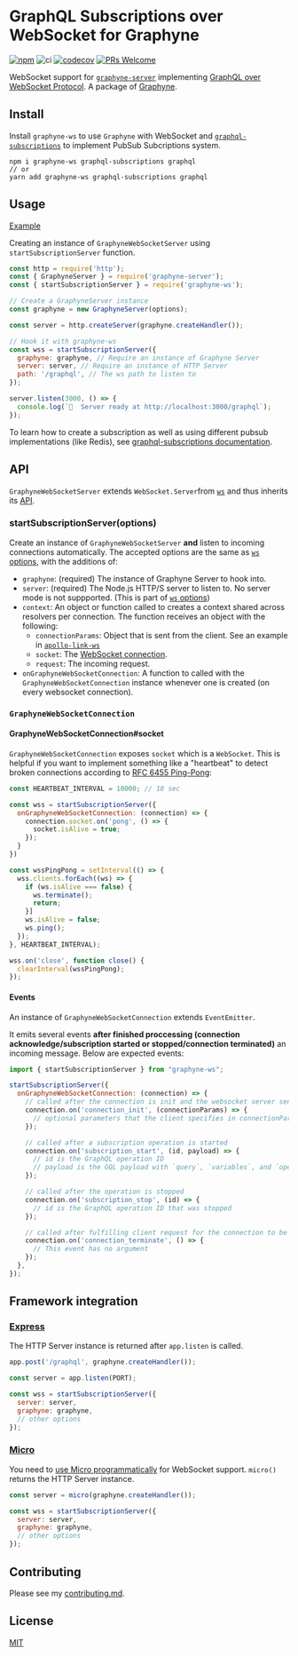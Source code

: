 # GraphQL Subscriptions over WebSocket for Graphyne

[![npm](https://badgen.net/npm/v/graphyne-ws)](https://www.npmjs.com/package/graphyne-ws)
![ci](https://github.com/hoangvvo/graphyne/workflows/Test%20and%20coverage/badge.svg)
[![codecov](https://codecov.io/gh/hoangvvo/graphyne/branch/master/graph/badge.svg)](https://codecov.io/gh/hoangvvo/graphyne)
[![PRs Welcome](https://badgen.net/badge/PRs/welcome/ff5252)](/CONTRIBUTING.md)

WebSocket support for [`graphyne-server`](/packages/graphyne-server) implementing [GraphQL over WebSocket Protocol](https://github.com/apollographql/subscriptions-transport-ws/blob/master/PROTOCOL.md). A package of [Graphyne](/).

## Install

Install `graphyne-ws` to use `Graphyne` with WebSocket and [`graphql-subscriptions`](https://github.com/apollographql/graphql-subscriptions) to implement PubSub Subcriptions system.

```shell
npm i graphyne-ws graphql-subscriptions graphql
// or
yarn add graphyne-ws graphql-subscriptions graphql
```

## Usage

[Example](/examples/with-graphql-subscriptions)

Creating an instance of `GraphyneWebSocketServer` using `startSubscriptionServer` function.

```javascript
const http = require('http');
const { GraphyneServer } = require('graphyne-server');
const { startSubscriptionServer } = require('graphyne-ws');

// Create a GraphyneServer instance
const graphyne = new GraphyneServer(options);

const server = http.createServer(graphyne.createHandler());

// Hook it with graphyne-ws
const wss = startSubscriptionServer({
  graphyne: graphyne, // Require an instance of Graphyne Server
  server: server, // Require an instance of HTTP Server
  path: '/graphql', // The ws path to listen to
});

server.listen(3000, () => {
  console.log(`🚀  Server ready at http://localhost:3000/graphql`);
});
```

To learn how to create a subscription as well as using different pubsub implementations (like Redis), see [graphql-subscriptions documentation](https://github.com/apollographql/graphql-subscriptions#getting-started-with-your-first-subscription).

## API

`GraphyneWebSocketServer` extends `WebSocket.Server`from [`ws`](https://www.npmjs.com/package/ws) and thus inherits its [API](https://github.com/websockets/ws/blob/HEAD/doc/ws.md).

### startSubscriptionServer(options)

Create an instance of `GraphyneWebSocketServer` **and** listen to incoming connections automatically. The accepted options are the same as [`ws` options](https://github.com/websockets/ws/blob/HEAD/doc/ws.md#new-websocketserveroptions-callback), with the additions of:

- `graphyne`: (required) The instance of Graphyne Server to hook into.
- `server`: (required) The Node.js HTTP/S server to listen to. No server mode is not suppported. (This is part of [`ws` options](https://github.com/websockets/ws/blob/HEAD/doc/ws.md#new-websocketserveroptions-callback))
- `context`: An object or function called to creates a context shared across resolvers per connection. The function receives an object with the following:
  - `connectionParams`: Object that is sent from the client. See an example in [`apollo-link-ws`](https://www.apollographql.com/docs/react/data/subscriptions/#authentication-over-websocket)
  - `socket`: The [WebSocket connection](https://github.com/websockets/ws/blob/HEAD/doc/ws.md#event-connection).
  - `request`: The incoming request.
- `onGraphyneWebSocketConnection`: A function to called with the `GraphyneWebSocketConnection` instance whenever one is created (on every websocket connection).

### `GraphyneWebSocketConnection`

#### GraphyneWebSocketConnection#socket

`GraphyneWebSocketConnection` exposes `socket` which is a `WebSocket`. This is helpful if you want to implement something like a "heartbeat" to detect broken connections according to [RFC 6455 Ping-Pong](https://tools.ietf.org/html/rfc6455#section-5.5):

```javascript
const HEARTBEAT_INTERVAL = 10000; // 10 sec

const wss = startSubscriptionServer({
  onGraphyneWebSocketConnection: (connection) => {
    connection.socket.on('pong', () => {
      socket.isAlive = true;
    });
  }
})

const wssPingPong = setInterval(() => {
  wss.clients.forEach((ws) => {
    if (ws.isAlive === false) {
      ws.terminate();
      return;
    }]
    ws.isAlive = false;
    ws.ping();
  });
}, HEARTBEAT_INTERVAL);

wss.on('close', function close() {
  clearInterval(wssPingPong);
});
```

#### Events

An instance of `GraphyneWebSocketConnection` extends `EventEmitter`.

It emits several events **after finished proccessing (connection acknowledge/subscription started or stopped/connection terminated)** an incoming message. Below are expected events:

```javascript
import { startSubscriptionServer } from "graphyne-ws";

startSubscriptionServer({
  onGraphyneWebSocketConnection: (connection) => {
    // called after the connection is init and the websocket server sends GQL_CONNECTION_ACK
    connection.on('connection_init', (connectionParams) => {
      // optional parameters that the client specifies in connectionParams
    });

    // called after a subscription operation is started
    connection.on('subscription_start', (id, payload) => {
      // id is the GraphQL operation ID
      // payload is the GQL payload with `query`, `variables`, and `operationName`.
    });

    // called after the operation is stopped
    connection.on('subscription_stop', (id) => {
      // id is the GraphQL operation ID that was stopped
    });

    // called after fulfilling client request for the connection to be terminated
    connection.on('connection_terminate', () => {
      // This event has no argument
    });
  },
});
```

## Framework integration

### [Express](https://github.com/expressjs/express)

The HTTP Server instance is returned after `app.listen` is called.

```javascript
app.post('/graphql', graphyne.createHandler());

const server = app.listen(PORT);

const wss = startSubscriptionServer({
  server: server,
  graphyne: graphyne,
  // other options
});
```

### [Micro](https://github.com/zeit/micro)

You need to [use Micro programmatically](https://www.npmjs.com/package/micro#programmatic-use) for WebSocket support. `micro()` returns the HTTP Server instance.

```javascript
const server = micro(graphyne.createHandler());

const wss = startSubscriptionServer({
  server: server,
  graphyne: graphyne,
  // other options
});
```

## Contributing

Please see my [contributing.md](/CONTRIBUTING.md).

## License

[MIT](/LICENSE)
